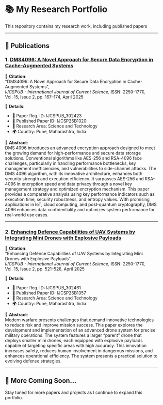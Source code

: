 # 📚 My Research Portfolio

This repository contains my research work, including published papers

---

## 📄 Publications

### 1. [DMS4096: A Novel Approach for Secure Data Encryption in Cache-Augmented Systems](https://rjpn.org/ijcspub/papers/IJCSP25B1020.pdf)

**📌 Citation**:  
"DMS4096: A Novel Approach for Secure Data Encryption in Cache-Augmented Systems",  
_IJCSPUB - International Journal of Current Science_, ISSN: 2250-1770,  
Vol. 15, Issue 2, pp. 167–174, April 2025

**🔖 Details**:

- 📁 Paper Reg. ID: IJCSPUB_302423
- 📄 Published Paper ID: IJCSP25B1020
- 🧪 Research Area: Science and Technology
- 🌍 Country: Pune, Maharashtra, India

**📝 Abstract**:  
DMS 4096 introduces an advanced encryption approach designed to meet the growing demand for high-performance and secure data storage solutions. Conventional algorithms like AES-256 and RSA-4096 face challenges, particularly in handling performance bottlenecks, key management inefficiencies, and vulnerabilities to side-channel attacks.
The DMS 4096 algorithm, with its innovative architecture, enhances both security strength and execution efficiency. It surpasses AES-256 and RSA-4096 in encryption speed and data privacy through a novel key management strategy and optimized encryption mechanism. This paper provides a comparative analysis using key performance indicators such as execution time, security robustness, and entropy values.
With promising applications in IoT, cloud computing, and post-quantum cryptography, DMS 4096 enhances data confidentiality and optimizes system performance for real-world use cases.

---

### 2. [Enhancing Defence Capabilities of UAV Systems by Integrating Mini Drones with Explosive Payloads](https://rjpn.org/ijcspub/papers/IJCSP25B1057.pdf)

**📌 Citation**:  
"Enhancing Defence Capabilities of UAV Systems by Integrating Mini Drones with Explosive Payloads",  
_IJCSPUB - International Journal of Current Science_, ISSN: 2250-1770,  
Vol. 15, Issue 2, pp. 521–528, April 2025

**🔖 Details**:

- 📁 Paper Reg. ID: IJCSPUB_302461
- 📄 Published Paper ID: IJCSP25B1057
- 🧪 Research Area: Science and Technology
- 🌍 Country: Pune, Maharashtra, India

**📝 Abstract**:  
Modern warfare presents challenges that demand innovative technologies to reduce risk and improve mission success. This paper explores the development and implementation of an advanced drone system for precise military operations.
The system features a larger “parent” drone that deploys smaller mini drones, each equipped with explosive payloads capable of targeting specific areas with high accuracy. This innovation increases safety, reduces human involvement in dangerous missions, and enhances operational efficiency. The system presents a practical solution to evolving defense strategies.

---

## 🧠 More Coming Soon...

Stay tuned for more papers and projects as I continue to expand this portfolio.
